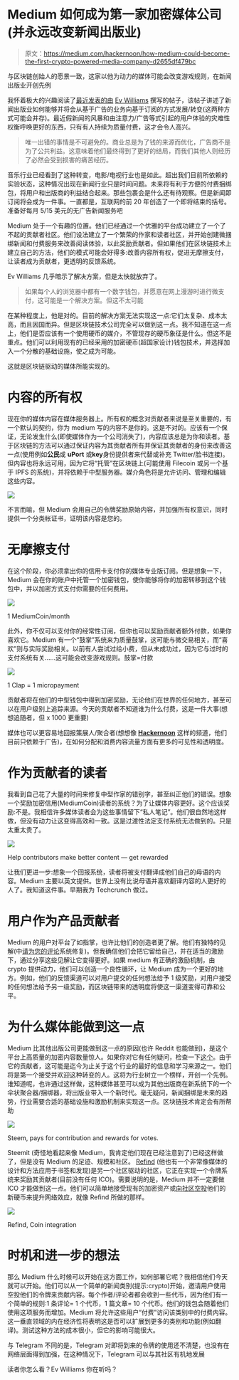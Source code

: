 # Medium 如何成为第一家加密媒体公司(并永远改变新闻出版业)

> 原文：<https://medium.com/hackernoon/how-medium-could-become-the-first-crypto-powered-media-company-d2655df479bc>

与区块链创始人的愿景一致，这家以他为动力的媒体可能会改变游戏规则，在新闻出版业开创先例

我怀着极大的兴趣阅读了[最近发表的由](/@ev/the-rationalization-of-publishing-dc001d509de8) [Ev Williams](https://medium.com/u/268314bb7e7e?source=post_page-----d2655df479bc--------------------------------) 撰写的帖子，该帖子讲述了新闻出版业如何能够并将会从基于广告的业务向基于订阅的方式发展/转变(这两种方式可能会并存)。最近假新闻的风暴和由注意力/广告等式引起的用户体验的灾难性权衡呼唤更好的东西，只有有人持续为质量付费，这才会令人高兴。

> 唯一出错的事情是不可避免的。商业总是为了钱的来源而优化，广告商不是为了公共利益。这意味着他们最终得到了更好的结局，而我们其他人则经历了必然会受到损害的痛苦经历。

音乐行业已经看到了这种转变，电影/电视行业也是如此。超出我们目前所依赖的实验状态，这种情况出现在新闻行业只是时间问题。未来将有利于方便的付费捆绑包，将用户和出版商的利益结合起来。那些包裹会是什么还有待观察。但是新闻即订阅将会成为一件事。一直都是，互联网的前 20 年创造了一个即将结束的括号。准备好每月 5/15 美元的无广告新闻服务吧

Medium 处于一个有趣的位置。他们已经通过一个优雅的平台成功建立了一个了不起的贡献者社区。他们设法建立了一个繁荣的作家和读者社区，并开始创建微捆绑新闻和付费服务来改善阅读体验，以此奖励贡献者。但如果他们在区块链技术上建立自己的方法，他们的模式可能会好得多:改善内容所有权，促进无摩擦支付，让读者成为贡献者，更透明的反馈系统。

Ev Williams 几乎暗示了解决方案，但是太快就放弃了。

> 如果每个人的浏览器中都有一个数字钱包，并愿意在网上漫游时进行微支付，这可能是一个解决方案。但这不太可能

在某种程度上，他是对的。目前的解决方案无法实现这一点:它们太复杂、成本太高，而且因国而异。但是区块链技术公司完全可以做到这一点。我不知道在这一点上，他们是否应该有一个使用硬币的媒介，不管现存的硬币象征是什么。但这不是重点。他们可以利用现有的已经采用的加密硬币(超国家设计)钱包技术，并选择加入一个分散的基础设施，使之成为可能。

这就是区块链驱动的媒体所能实现的。

# 内容的所有权

现在你的媒体内容在媒体服务器上。所有权的概念对贡献者来说是至关重要的，有一个默认的契约，你为 medium 写的内容不是你的。这是不对的。应该有一个保证，无论发生什么(即使媒体作为一个公司消失了)，内容应该总是为你和读者。基于区块链的方法可以通过保证内容为其贡献者所有并保证其贡献者的身份来改善这一点(使用例如**公民**或 **uPort** 或**key**身份提供者来代替或补充 Twitter/脸书连接)。但内容也将永远可用，因为它将“托管”在区块链上(可能使用 Filecoin 或另一个基于 IPFS 的系统)，并将依赖于中型服务器。媒介角色将是允许访问、管理和编辑这些内容。

![](img/973844f086ac8ba12f02218396efe96d.png)

不言而喻，但 Medium 会用自己的令牌奖励原始内容，并加强所有权意识，同时提供一个分类帐证书，证明该内容是您的。

# 无摩擦支付

在这个阶段，你必须拿出你的信用卡支付你的媒体专业版订阅。但是想象一下，Medium 会在你的账户中托管一个加密钱包，使你能够将你的加密转移到这个钱包中，并以加密方式支付你需要的任何费用。

![](img/fafe5620a05b9763d9099bd9edddaa9e.png)

1 MediumCoin/month

此外，你不仅可以支付你的经常性订阅，但你也可以奖励贡献者额外付款，如果你喜欢它。Medium 有一个“鼓掌”系统来为质量鼓掌，这可能与微交易相关，而“喜欢”则与实际奖励相关。以前有人尝试过给小费，但从未成功过，因为它与过时的支付系统有关……这可能会改变游戏规则。鼓掌=付款

![](img/f751ceaacef5490c5ca810b108b7dd8a.png)

1 Clap = 1 micropayment

贡献者将在他们的中型钱包中得到加密奖励，无论他们在世界的任何地方，甚至可以在用户级别上追踪来源。今天的贡献者不知道谁为什么付费，这是一件大事(想想追随者，但 x 1000 更重要)

媒体也可以更容易地回报策展人/聚合者(想想像 [**Hackernoon**](https://hackernoon.com/) 这样的频道，他们目前只依赖于广告)，在如何分配和消费内容流量方面有更多的可见性和透明度。

# 作为贡献者的读者

我看到自己花了大量的时间来修复中型作家的错别字，甚至纠正他们的错误。想象一个奖励加密信用(MediumCoin)读者的系统？为了让媒体内容更好。这个应该奖励:不是。我相信许多媒体读者会为这些事情留下“私人笔记”。他们很自然地这样做，但没有动力让这变得高效和一致。这是过渡性法定支付系统无法做到的。只是太重太贵了。

![](img/1dd84a584bc29a5dfdbf952e4e08de8d.png)

Help contributors make better content — get rewarded

让我们更进一步:想象一个回报系统，读者将被支付翻译成他们自己的母语的内容。Medium 主要以英文提供。世界上没有比说母语并喜欢翻译内容的人更好的人了。我知道这件事。早期我为 Techcrunch 做过。

# 用户作为产品贡献者

Medium 的用户对平台了如指掌，也许比他们的创造者更了解。他们有独特的见解(中[请为您的评论](/@ourielohayon/medium-please-fix-your-product-b063f800cb9d)系统修复)。但我确信他们会把它留给自己，并在适当的激励下，通过分享这些见解让它变得更好。如果 medium 有正确的激励机制，由 crypto 提供动力，他们可以创造一个良性循环，让 Medium 成为一个更好的地方。例如，他们的反馈渠道可以对用户提交的任何想法给予 1 级奖励，对用户接受的任何想法给予另一级奖励，而区块链带来的透明度将使这一渠道变得可靠和公平。

# 为什么媒体能做到这一点

Medium 比其他出版公司更能做到这一点的原因(也许 Reddit 也能做到)，是这个平台上高质量的加密内容数量惊人。如果你对它有任何疑问，检查一下[这个](/tag/cryptocurrency)。由于它的贡献者，这可能是迄今为止关于这个行业的最好的信息和学习来源之一。他们将是第一个接受并欢迎这种转变的人。这将为行业树立一个榜样，开创一个先例。谁知道呢，也许通过这样做，这种媒体甚至可以成为其他出版商在新系统下的一个伞状聚合器/捆绑器，将出版业带入一个新时代。毫无疑问，新闻捆绑是未来的趋势，行业需要合适的基础设施和激励机制来实现这一点。区块链技术肯定会有所帮助

![](img/9027663f48c3e5fcc3289ce7db249759.png)

Steem, pays for contribution and rewards for votes.

Steemit (奇怪地看起来像 Medium，我肯定他们现在已经注意到了)已经这样做了，但是没有 Medium 的足迹、规模和社区。 [Refind](https://refind.com/) (他也有一个非常像媒体的设计和方法应用于书签和发现)是另一个社区驱动的社区，它正在实现一个令牌系统来奖励其贡献者(目前没有任何 ICO)。需要说明的是，Medium 并不一定要做 ICO 才能做到这一点。他们可以简单地接受现有的加密资产或[向社区空投](/@ourielohayon/airdrops-for-dummies-8a500229c2f3)他们的新硬币来提升网络效应，就像 Refind 所做的那样。

![](img/2bbf40d95238d35b89e7fe6d2b480d34.png)

Refind, Coin integration

# 时机和进一步的想法

那么 Medium 什么时候可以开始在这方面工作，如何部署它呢？我相信他们今天就可以开始。他们可以从一个简单的新闻类别(提示:crypto)开始，邀请用户使用空投他们的令牌来贡献内容。每个作者/评论者都会收到一些代币，因为他们有一个简单的规则:1 条评论= 1 个代币，1 篇文章= 10 个代币。他们的钱包会随着他们使用这项服务而增加。Medium 将允许这些用户“付费”访问该类别中的付费内容。这一垂直领域的内在经济性将表明这是否可以扩展到更多的类别和功能(例如翻译)。测试这种方法的成本很小，但它的影响可能很大。

与 Telegram 不同的是，Telegram 对即将到来的令牌的使用还不清楚，也没有在网络层面得到加强，在这种情况下，Telegram 可以与其社区有机地发展

读者你怎么看？Ev Williams 你在听吗？